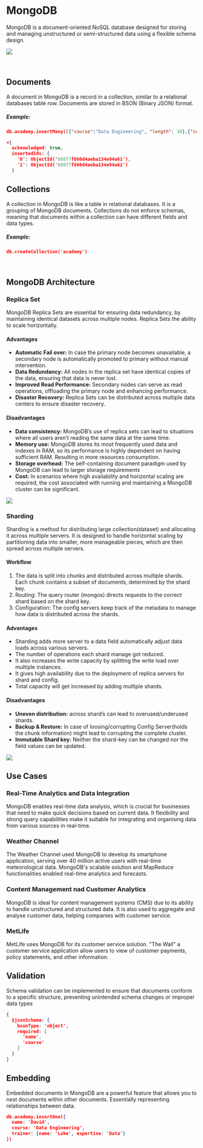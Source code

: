 # MongoDB

MongoDB is a document-oriented NoSQL database designed for storing and managing unstructured or 
semi-structured data using a flexible schema design.

![](images/image1.jpg)

<br>

## Documents

A document in MongoDB is a record in a collection, similar to a relational databases table row. 
Documents are stored in BSON (Binary JSON) format.

##### Example:
```JSON
db.academy.insertMany([{"course":"Data Engineering", "length": 10},{"course":"Data Analysis", "length": 8}])

<{
  acknowledged: true,
  insertedIds: {
    '0': ObjectId('68877f866d4aeba134e94a61'),
    '1': ObjectId('68877f866d4aeba134e94a62')
  }
```


## Collections

A collection in MongoDB is like a table in relational databases. 
It is a grouping of MongoDB documents. Collections do not enforce schemas, meaning that 
documents within a collection can have different fields and data types.

##### Example:
```JSON
db.createCollection('academy')
```
<br>

## MongoDB Architecture

### Replica Set
MongoDB Replica Sets are essential for ensuring data redundancy, by maintaining identical 
datasets across multiple nodes. Replica Sets the ability to scale horizontally.

#### Advantages
- **Automatic Fail over:** In case the primary node becomes unavailable, 
a secondary node is automatically promoted to primary without manual intervention.
- **Data Redundancy:** All nodes in the replica set have identical copies of the data, 
ensuring that data is never lost.
- **Improved Read Performance:** Secondary nodes can serve as read operations, 
offloading the primary node and enhancing performance.
- **Disaster Recovery:** Replica Sets can be distributed across multiple data centers 
to ensure disaster recovery.

#### Disadvantages
- **Data consistency:** MongoDB’s use of replica sets can lead to situations where 
all users aren’t reading the same data at the same time.
- **Memory use:** MongoDB stores its most frequently used data and indexes in RAM, 
so its performance is highly dependent on having sufficient RAM. Resulting in more resources consumption.
- **Storage overhead:** The self-containing document paradigm used by MongoDB can lead 
to larger storage requirements
- **Cost:** In scenarios where high availability and horizontal scaling are required, 
the cost associated with running and maintaining a MongoDB cluster can be significant. 

![](images/image2.jpg)


### Sharding
Sharding is a method for distributing large collection(dataset) and allocating it across 
multiple servers. It is designed to handle horizontal scaling by partitioning data into smaller,
more manageable pieces, which are then spread across multiple servers.

#### Workflow
1. The data is split into chunks and distributed across multiple shards. Each chunk contains a subset of documents, determined by the shard key.
2. Routing: The query router (mongos) directs requests to the correct shard based on the shard key.
3. Configuration: The config servers keep track of the metadata to manage how data is distributed across the shards.

#### Advantages
- Sharding adds more server to a data field automatically adjust data loads across various servers.
- The number of operations each shard manage got reduced.
- It also increases the write capacity by splitting the write load over multiple instances.
- It gives high availability due to the deployment of replica servers for shard and config.
- Total capacity will get increased by adding multiple shards.

#### Disadvantages
- **Uneven distribution:** across shard’s can lead to overused/underused shards.
- **Backup & Restore:** In case of loosing/corrupting Config Server(holds the chunk information)
might lead to corrupting the complete cluster.
- **Immutable Shard key:** Neither the shard-key can be changed nor the field values can be updated.

![](images/image3.jpg)

## Use Cases

### Real-Time Analytics and Data Integration

MongoDB enables real-time data analysis, which is crucial for businesses that need to make 
quick decisions based on current data. It flexibility and strong query capabilities 
make it suitable for integrating and organising data from various sources in real-time. 

### Weather Channel

The Weather Channel used MongoDB to develop its smartphone application, serving over 40 million
active users with real-time meteorological data. MongoDB's scalable solution
and MapReduce functionalities enabled real-time analytics and forecasts.

### Content Management nad Customer Analytics

MongoDB is ideal for content management systems (CMS) due to its ability to handle 
unstructured and structured data. It is also used to aggregate and analyse customer data, 
helping companies with customer service.

### MetLife

MetLife uses MongoDB for its customer service solution.
"The Wall" a customer service application allow users to view of customer payments, 
policy statements, and other information.

## Validation
Schema validation can be implemented to ensure that documents conform to a specific structure,
preventing unintended schema changes or improper data types

```JSON
{
  $jsonSchema: {
    bsonType: 'object',
    required: [
      'name',
      'course'
    ]
  }
}
```


## Embedding
 
Embedded documents in MongoDB are a powerful feature that allows you to nest documents 
within other documents. Essentially representing relationships between data.

```JSON
db.academy.insertOne({
  name: 'David',
  course: 'Data Engineering',
  trainer: {name: 'Luke', expertise: 'Data'}
})
```


